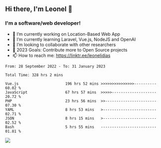 ## Hi there, I'm Leonel 👋

### I'm a software/web developer!
- 🔭 I’m currently working on Location-Based Web App
- 🌱 I’m currently learning Laravel, Vue.js, NodeJS and OpenAI
- 👯 I’m looking to collaborate with other researchers
- 🥅 2023 Goals: Contribute more to Open Source projects
- 📫 How to reach me: https://linktr.ee/leoneljdias

<!--START_SECTION:waka-->

```text
From: 28 September 2022 - To: 31 January 2023

Total Time: 328 hrs 2 mins

Vue.js                     196 hrs 52 mins >>>>>>>>>>>>>>>----------   60.02 %
JavaScript                 67 hrs 57 mins  >>>>>--------------------   20.72 %
PHP                        23 hrs 56 mins  >>-----------------------   07.30 %
YAML                       8 hrs 53 mins   >------------------------   02.71 %
JSON                       8 hrs 15 mins   >------------------------   02.52 %
Bash                       5 hrs 55 mins   -------------------------   01.81 %
```

<!--END_SECTION:waka-->

![](https://komarev.com/ghpvc/?username=leoneljdias&color=blue&style=flat-square)
